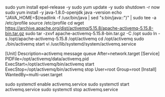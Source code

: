 sudo yum install epel-release -y
sudo yum update -y
sudo shutdown -r now
sudo yum install -y java-1.8.0-openjdk
java -version
echo "JAVA_HOME=$(readlink -f /usr/bin/java | sed "s:bin/java::")" | sudo tee -a /etc/profile
source /etc/profile
cd
wget https://archive.apache.org/dist/activemq/5.15.8/apache-activemq-5.15.8-bin.tar.gz
sudo tar -zxvf apache-activemq-5.15.8-bin.tar.gz -C /opt
sudo ln -s /opt/apache-activemq-5.15.8 /opt/activemq
cd /opt/activemq
sudo ./bin/activemq start
vi /usr/lib/systemd/system/activemq.service

[Unit]
Description=activemq message queue
After=network.target
[Service]
PIDFile=/opt/activemq/data/activemq.pid
ExecStart=/opt/activemq/bin/activemq start
ExecStop=/opt/activemq/bin/activemq stop
User=root
Group=root
[Install]
WantedBy=multi-user.target

sudo systemctl enable activemq.service
sudo systemctl start activemq.service
sudo systemctl stop activemq.service
